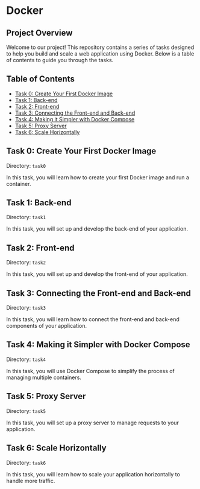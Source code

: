 # Docker

## Project Overview

Welcome to our project! This repository contains a series of tasks designed to help you build and scale a web application using Docker. Below is a table of contents to guide you through the tasks.

## Table of Contents
- [Task 0: Create Your First Docker Image](#task-0-create-your-first-docker-image)
- [Task 1: Back-end](#task-1-back-end)
- [Task 2: Front-end](#task-2-front-end)
- [Task 3: Connecting the Front-end and Back-end](#task-3-connecting-the-front-end-and-back-end)
- [Task 4: Making it Simpler with Docker Compose](#task-4-making-it-simpler-with-docker-compose)
- [Task 5: Proxy Server](#task-5-proxy-server)
- [Task 6: Scale Horizontally](#task-6-scale-horizontally)

## Task 0: Create Your First Docker Image
Directory: `task0`

In this task, you will learn how to create your first Docker image and run a container.

## Task 1: Back-end
Directory: `task1`

In this task, you will set up and develop the back-end of your application.

## Task 2: Front-end
Directory: `task2`

In this task, you will set up and develop the front-end of your application.

## Task 3: Connecting the Front-end and Back-end
Directory: `task3`

In this task, you will learn how to connect the front-end and back-end components of your application.

## Task 4: Making it Simpler with Docker Compose
Directory: `task4`

In this task, you will use Docker Compose to simplify the process of managing multiple containers.

## Task 5: Proxy Server
Directory: `task5`

In this task, you will set up a proxy server to manage requests to your application.

## Task 6: Scale Horizontally
Directory: `task6`

In this task, you will learn how to scale your application horizontally to handle more traffic.
